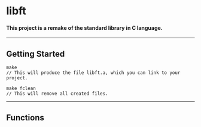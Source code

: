 # libft 

#### This project is a remake of the standard library in C language.

---

## Getting Started
```
make 
// This will produce the file libft.a, which you can link to your project.

make fclean
// This will remove all created files.
```

---

## Functions 

```

```
